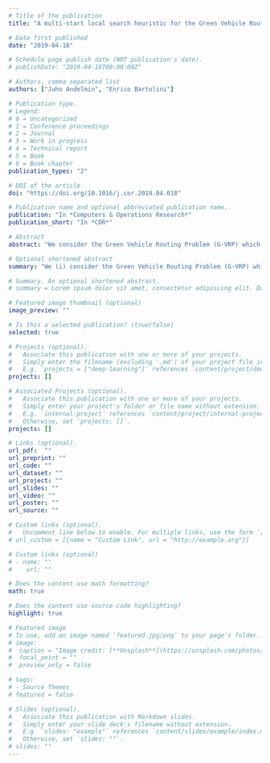```yaml
---
# Title of the publication
title: "A multi-start local search heuristic for the Green Vehicle Routing Problem based on a multigraph reformulation"

# Date first published
date: "2019-04-18"

# Schedule page publish date (NOT publication's date).
# publishDate: "2019-04-18T00:00:00Z"

# Authors, comma separated list
authors: ["Juho Andelmin", "Enrico Bartolini"]

# Publication type.
# Legend:
# 0 = Uncategorized
# 1 = Conference proceedings
# 2 = Journal
# 3 = Work in progress
# 4 = Technical report
# 5 = Book
# 6 = Book chapter
publication_types: "2"

# DOI of the article
doi: "https://doi.org/10.1016/j.cor.2019.04.018"

# Publication name and optional abbreviated publication name.
publication: "In *Computers & Operations Research*"
publication_short: "In *COR*"

# Abstract 
abstract: "We consider the Green Vehicle Routing Problem (G-VRP) which is an extension of the classical vehicle routing problem for alternative fuel vehicles. In the G-VRP, vehicles’ driving autonomy and possible refueling stops en-route are explicitly modeled. We propose a multi-start local search algorithm that consists of three phases. The first two phases iteratively construct new solutions, improve them by local search, and store all vehicle routes forming these solutions in a route pool. Phase three optimally combines vehicle routes in the route pool by solving a set partitioning problem and improves the final solution by local search. The algorithm is based on a multigraph reformulation of the G-VRP in which nodes correspond to customers and a depot, and arcs correspond to possible sequences of refueling stops for vehicles traveling between two nodes. All local search operators used by our algorithm are tailored to exploit this reformulation and do not explicitly deal with refueling stations. We report computational results on benchmark instances with up to ∼ 470 customers, showing that the algorithm is competitive with state-of-the-art heuristics."

# Optional shortened abstract
summary: "We (i) consider the Green Vehicle Routing Problem (G-VRP) which adapts the classical vehicle routing problem to alternative fuel vehicles; (ii) propose a new multi-start local search matheuristic for the G-VRP which is based on a multigraph reformulation; (iii) demonstrate the effectiveness of our algorithm by comparing it to the other state of the art heuristic methods on a set of benchmark instances with up to 500 customers, and (iv) report improved best known upper bounds on 8 of the largest benchmark instances and show that our algorithm gives upper bounds that are on average within 0.27% far from optimal on a set of new benchmark instances with 50–100 customers."

# Summary. An optional shortened abstract.
# summary = Lorem ipsum dolor sit amet, consectetur adipiscing elit. Duis posuere tellus ac convallis placerat. Proin tincidunt magna sed ex sollicitudin condimentum.

# Featured image thumbnail (optional)
image_preview: ""

# Is this a selected publication? (true/false)
selected: true

# Projects (optional).
#   Associate this publication with one or more of your projects.
#   Simply enter the filename (excluding '.md') of your project file in `content/project/`.
#   E.g. `projects = ["deep-learning"]` references `content/project/deep-learning.md`.
projects: []

# Associated Projects (optional).
#   Associate this publication with one or more of your projects.
#   Simply enter your project's folder or file name without extension.
#   E.g. `internal-project` references `content/project/internal-project/index.md`.
#   Otherwise, set `projects: []`.
projects: []

# Links (optional).
url_pdf:  ""
url_preprint: ""
url_code: ""
url_dataset: ""
url_project: ""
url_slides: ""
url_video: ""
url_poster: ""
url_source: ""

# Custom links (optional).
#   Uncomment line below to enable. For multiple links, use the form `[{...}, {...}, {...}]`.
# url_custom = [{name = "Custom Link", url = "http://example.org"}]

# Custom links (optional)
# - name: ""
#    url: ""

# Does the content use math formatting?
math: true

# Does the content use source code highlighting?
highlight: true

# Featured image
# To use, add an image named `featured.jpg/png` to your page's folder. 
# image:
#  caption = "Image credit: [**Unsplash**](https://unsplash.com/photos/jdD8gXaTZsc)"
#  focal_point = ""
#  preview_only = false

# tags:
# - Source Themes
# featured = false

# Slides (optional).
#   Associate this publication with Markdown slides.
#   Simply enter your slide deck's filename without extension.
#   E.g. `slides: "example"` references `content/slides/example/index.md`.
#   Otherwise, set `slides: ""`.
# slides: ""
---
```

